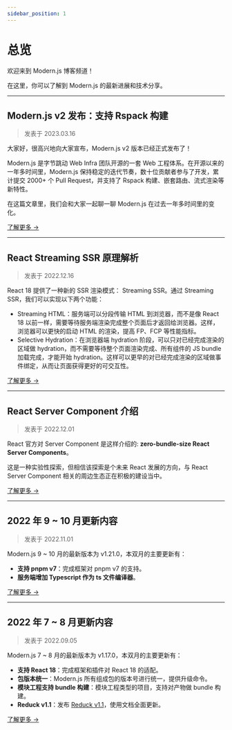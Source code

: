 ```yaml
---
sidebar_position: 1
---
```


# 总览

欢迎来到 Modern.js 博客频道！

在这里，你可以了解到 Modern.js 的最新进展和技术分享。

---

## Modern.js v2 发布：支持 Rspack 构建

> 发表于 2023.03.16

大家好，很高兴地向大家宣布，Modern.js v2 版本已经正式发布了！

Modern.js 是字节跳动 Web Infra 团队开源的一套 Web 工程体系。在开源以来的一年多时间里，Modern.js 保持稳定的迭代节奏，数十位贡献者参与了开发，累计提交 2000+ 个 Pull Request，并支持了 Rspack 构建、嵌套路由、流式渲染等新特性。

在这篇文章里，我们会和大家一起聊一聊 Modern.js 在过去一年多时间里的变化。

[了解更多 →](/community/blog/v2-release-note)

---

## React Streaming SSR 原理解析

> 发表于 2022.12.16

React 18 提供了一种新的 SSR 渲染模式： Streaming SSR。通过 Streaming SSR，我们可以实现以下两个功能：

- Streaming HTML：服务端可以分段传输 HTML 到浏览器，而不是像 React 18 以前一样，需要等待服务端渲染完成整个页面后才返回给浏览器。这样，浏览器可以更快的启动 HTML 的渲染，提高 FP、FCP 等性能指标。
- Selective Hydration：在浏览器端 hydration 阶段，可以只对已经完成渲染的区域做 hydration，而不需要等待整个页面渲染完成、所有组件的 JS bundle 加载完成，才能开始 hydration。这样可以更早的对已经完成渲染的区域做事件绑定，从而让页面获得更好的可交互性。

[了解更多 →](https://mp.weixin.qq.com/s/w4FS5sBcHqRl-Saqi19Y6g)

---

## React Server Component 介绍

> 发表于 2022.12.01

React 官方对 Server Component 是这样介绍的: **zero-bundle-size React Server Components**。

这是一种实验性探索，但相信该探索是个未来 React 发展的方向，与 React Server Component 相关的周边生态正在积极的建设当中。

[了解更多 →](https://mp.weixin.qq.com/s/B-XLvW00vl5RE1Ur3EW4ow)

---

## 2022 年 9 ~ 10 月更新内容

> 发表于 2022.11.01

Modern.js 9 ~ 10 月的最新版本为 v1.21.0，本双月的主要更新有：

- **支持 pnpm v7**：完成框架对 pnpm v7 的支持。
- **服务端增加 Typescript 作为 ts 文件编译器**。

[了解更多 →](/community/blog/2022-0910-updates)

---

## 2022 年 7 ~ 8 月更新内容

> 发表于 2022.09.05

Modern.js 7 ~ 8 月的最新版本为 v1.17.0，本双月的主要更新有：

- **支持 React 18**：完成框架和插件对 React 18 的适配。
- **包版本统一**：Modern.js 所有组成包的版本号进行统一，提供升级命令。
- **模块工程支持 bundle 构建**：模块工程类型的项目，支持对产物做 bundle 构建。
- **Reduck v1.1**：发布 [Reduck v1.1](https://github.com/web-infra-dev/reduck)，使用文档全面更新。

[了解更多 →](/community/blog/2022-0708-updates)
